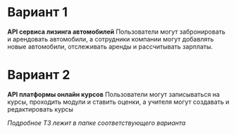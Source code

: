 # Вариант 1

**API сервиса лизинга автомобилей**
Пользователи могут забронировать и арендовать автомобили, а сотрудники компании могут добавлять новые автомобили, отслеживать аренды и рассчитывать зарплаты.

# Вариант 2

**API платформы онлайн курсов**
Пользователи могут записываться на курсы, проходить модули и ставить оценки, а учителя могут создавать и редактировать курсы

*Подробное ТЗ лежит в папке соответствующего варианта*
